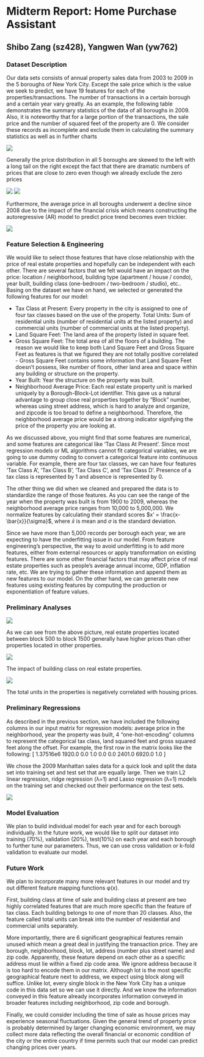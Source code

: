 # Midterm Report: Home Purchase Assistant
## Shibo Zang (sz428), Yangwen Wan (yw762)

### Dataset Description
Our data sets consists of annual property sales data from 2003 to 2009 in the 5 boroughs of New York City. Except the sale price which is the value we seek to predict, we have 19 features for each of the properties/transactions. The number of transactions in a certain borough and a certain year vary greatly. As an example, the following table demonstrates the summary statistics of the data of all boroughs in 2009. Also, it is noteworthy that for a large portion of the transactions, the sale price and the number of squared feet of the property are 0. We consider these records as incomplete and exclude them in calculating the summary statistics as well as in further charts  

<img src="https://github.com/AaronZang/ORIE4741-Home-Purchase-Assistance/blob/master/image/Summary%20Statistics%20for%202009%20Transactions.png">

Generally the price distribution in all 5 boroughs are skewed to the left with a long tail on the right except the fact that there are dramatic numbers of prices that are close to zero even though we already exclude the zero prices  

<img src="https://github.com/AaronZang/ORIE4741-Home-Purchase-Assistance/blob/master/image/Properties%20in%20Manhattan.png">
<img src="https://github.com/AaronZang/ORIE4741-Home-Purchase-Assistance/blob/master/image/Properties%20in%20Brooklyn.png">

Furthermore, the average price in all boroughs underwent a decline since 2008 due to the impact of the financial crisis which means constructing the autoregressive (AR) model to predict price trend becomes even trickier.  

<img src="https://github.com/AaronZang/ORIE4741-Home-Purchase-Assistance/blob/master/image/ar.png">

### Feature Selection & Engineering
We would like to select those features that have close relationship with the price of real estate properties and hopefully can be independent with each other. There are several factors that we felt would have an impact on the price: location / neighborhood, building type (apartment / house / condo), year built, building class (one-bedroom / two-bedroom / studio), etc.. Basing on the dataset we have on hand, we selected or generated the following features for our model:

- Tax Class at Present: Every property in the city is assigned to one of four tax classes based on the use of the property.
Total Units: Sum of residential units (number of residential units at the listed property) and commercial units (number of commercial units at the listed property).
- Land Square Feet: The land area of the property listed in square feet.
- Gross Square Feet: The total area of all the floors of a building. The reason we would like to keep both Land Square Feet and Gross Square Feet as features is that we figured they are not totally positive correlated - Gross Square Feet contains some information that Land Square Feet doesn’t possess, like number of floors, other land area and space within any building or structure on the property.
- Year Built: Year the structure on the property was built.
- Neighborhood Average Price: Each real estate property unit is marked uniquely by a Borough-Block-Lot identifier. This gave us a natural advantage to group close real properties together by “Block” number, whereas using street address, which is hard to analyze and organize, and zipcode is too broad to define a neighborhood. Therefore, the neighborhood average price would be a strong indicator signifying the price of the property you are looking at.  

As we discussed above, you might find that some features are numerical, and some features are categorical like ‘Tax Class At Present’. Since most regression models or ML algorithms cannot fit categorical variables, we are going to use dummy coding to convert a categorical feature into continuous variable. For example, there are four tax classes, we can have four features ‘Tax Class A’, ‘Tax Class B’, ‘Tax Class C’, and ‘Tax Class D’. Presence of a tax class is represented by 1 and absence is represented by 0.  

The other thing we did when we cleaned and prepared the data is to standardize the range of those features. As you can see the range of the year when the property was built is from 1900 to 2009, whereas the neighborhood average price ranges from 10,000 to 5,000,000. We normalize features by calculating their standard scores $x’ = \frac{x-\bar{x}}{\sigma}$, where $\bar{x}$ is mean and $\sigma$ is the standard deviation.  

Since we have more than 5,000 records per borough each year, we are expecting to have the underfitting issue in our model. From feature engineering’s perspective, the way to avoid underfitting is to add more features, either from external resources or apply transformation on existing features. There are some other financial factors that may affect price of real estate properties such as people’s average annual income, GDP, inflation rate, etc. We are trying to gather these information and append them as new features to our model. On the other hand, we can generate new features using existing features by computing the production or exponentiation of feature values.

### Preliminary Analyses
<img src="https://github.com/AaronZang/ORIE4741-Home-Purchase-Assistance/blob/master/image/Housing%20Price%20-%20Block.png">  

As we can see from the above picture, real estate properties located between block 500 to block 1500 generally have higher prices than other properties located in other properties.  

<img src="https://github.com/AaronZang/ORIE4741-Home-Purchase-Assistance/blob/master/image/Housing%20Price%20-%20Building%20Class.png">   

The impact of building class on real estate properties.  

<img src="https://github.com/AaronZang/ORIE4741-Home-Purchase-Assistance/blob/master/image/Housing%20Price%20-%20Total%20Units.png">  

The total units in the properties is negatively correlated with housing prices.

### Preliminary Regressions
As described in the previous section, we have included the following columns in our input matrix for regression models: average price in the neighborhood, year the property was built, 4 “one-hot-encoding” columns to represent the categorical tax class, land squared feet and gross squared feet along the offset. For example, the first row in the matrix looks like the following: [ 1.37516e6  1920.0  0.0  1.0  0.0  0.0   2401.0   6920.0  1.0 ]

We chose the 2009 Manhattan sales data for a quick look and split the data set into training set and test set that are equally large. Then we train L2 linear regression, ridge regression (λ=1) and Lasso regression (λ=1) models on the training set and checked out their performance on the test sets.

<img src="https://github.com/AaronZang/ORIE4741-Home-Purchase-Assistance/blob/master/image/Summary%20Statistics%20for%202009%20Transactions.png">  

### Model Evaluation
We plan to build individual model for each year and for each borough individually. In the future work, we would like to split our dataset into training (70%), validation (20%), test(10%) on each year and each borough to further tune our parameters. Thus, we can use cross validation or k-fold validation to evaluate our model.

### Future Work
We plan to incorporate many more relevant features in our model and try out different feature mapping functions φ(x).

First, building class at time of sale and building class at present are two highly correlated features that are much more specific than the feature of tax class. Each building belongs to one of more than 20 classes. Also, the feature called total units can break into the number of residential and commercial units separately. 

More importantly, there are 6 significant geographical features remain unused which mean a great deal in justifying the transaction price. They are borough, neighborhood, block, lot, address (number plus street name) and zip code. Apparently, these feature depend on each other as a specific address must lie within a fixed zip code area. We ignore address because it is too hard to encode them in our matrix. Although lot is the most specific geographical feature next to address, we expect using block along will suffice. Unlike lot, every single block in the New York City has a unique code in this data set so we can use it directly. And we know the information conveyed in this feature already incorporates information conveyed in broader features including neighborhood, zip code and borough. 

Finally, we could consider including the time of sale as house prices may experience seasonal fluctuations. Given the general trend of property price is probably determined by larger changing economic environment, we may collect more data reflecting the overall financial or economic condition of the city or the entire country if time permits such that our model can predict changing prices over years.
